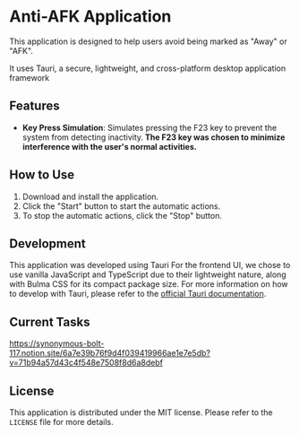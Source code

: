 # Anti-AFK Application

This application is designed to help users avoid being marked as "Away" or "AFK". 

It uses Tauri, a secure, lightweight, and cross-platform desktop application framework

## Features

- **Key Press Simulation**: Simulates pressing the F23 key to prevent the system from detecting inactivity.<b> The F23 key was chosen to minimize interference with the user's normal activities. </b> 

## How to Use

1. Download and install the application.
2. Click the "Start" button to start the automatic actions.
3. To stop the automatic actions, click the "Stop" button.

## Development

This application was developed using Tauri
For the frontend UI, we chose to use vanilla JavaScript and TypeScript due to their lightweight nature, along with Bulma CSS for its compact package size.
For more information on how to develop with Tauri, please refer to the [official Tauri documentation](https://tauri.studio).


## Current Tasks
https://synonymous-bolt-117.notion.site/6a7e39b76f9d4f039419966ae1e7e5db?v=71b94a57d43c4f548e7508f8d6a8debf
## License

This application is distributed under the MIT license. Please refer to the `LICENSE` file for more details.
